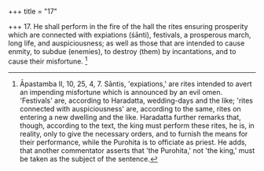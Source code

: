+++
title = "17"

+++
17. He shall perform in the fire of the hall the rites ensuring prosperity which are connected with expiations (śānti), festivals, a prosperous march, long life, and auspiciousness; as well as those that are intended to cause enmity, to subdue (enemies), to destroy (them) by incantations, and to cause their misfortune. [^15] 


[^15]:  Āpastamba II, 10, 25, 4, 7. Sāntis, 'expiations,' are rites intended to avert an impending misfortune which is announced by an evil omen. 'Festivals' are, according to Haradatta, wedding-days and the like; 'rites connected with auspiciousness' are, according to the same, rites on entering a new dwelling and the like. Haradatta further remarks that, though, according to the text, the king must perform these rites, he is, in reality, only to give the necessary orders, and to furnish the means for their performance, while the Purohita is to officiate as priest. He adds, that another commentator asserts that 'the Purohita,' not 'the king,' must be taken as the subject of the sentence.
